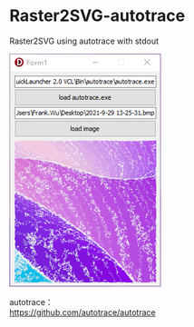 # Raster2SVG-autotrace
Raster2SVG using autotrace with stdout


![img-Text](https://raw.githubusercontent.com/frankwu-delphi/Raster2SVG-autotrace/main/preview.png)

autotrace：  
https://github.com/autotrace/autotrace
